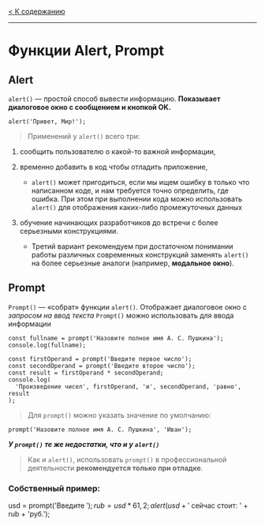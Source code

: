 [< К содержанию](../readme.md)
***
# Функции Alert, Prompt

## Alert

`alert()` — простой способ вывести информацию. **Показывает диалоговое окно с сообщением и кнопкой OK.**

`alert('Привет, Мир!');`

> Применений у `alert()` всего три:

1. сообщить пользователю о какой-то важной информации,
2. временно добавить в код чтобы отладить приложение,
    * `alert()`  может пригодиться, если мы ищем ошибку в только что написанном коде, и нам требуется точно определить, где ошибка. При этом при выполнении кода можно использовать `alert()` для отображения каких-либо промежуточных данных
    
3. обучение начинающих разработчиков до встречи с более серьезными конструкциями.
    * Третий вариант рекомендуем при достаточном понимании работы различных современных конструкций заменять `alert()` на более серьезные аналоги (например, **модальное окно**).

## Prompt

`Prompt()` — «собрат» функции `alert()`. Отображает диалоговое окно с *запросом на ввод текста* `Prompt()` можно использовать для ввода информации

    const fullname = prompt('Назовите полное имя А. С. Пушкина');   
    console.log(fullname);  

    const firstOperand = prompt('Введите первое число');  
    const secondOperand = prompt('Введите второе число');  
    const result = firstOperand * secondOperand;  
    console.log(  
      'Произведение чисел', firstOperand, 'и', secondOperand, 'равно', result  
    );

> Для `prompt()` можно указать значение по умолчанию:

`prompt('Назовите полное имя А. С. Пушкина', 'Иван');`

***У `prompt()` те же недостатки, что и у `alert()`***

> Как и `alert()`, использовать `prompt()` в профессиональной деятельности **рекомендуется только при отладке**.

### Собственный пример:

usd = prompt('Введите $');  
rub = usd * 61,2;  
alert(usd + '$ сейчас стоит: ' + rub + 'руб.');  